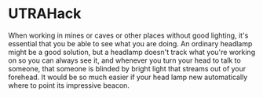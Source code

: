# UTRAHack

When working in mines or caves or other places without good lighting, it's essential that you be able to see what you are doing. An ordinary headlamp might be a good solution, but a headlamp doesn't track what you're working on so you can always see it, and whenever you turn your head to talk to someone, that someone is blinded by bright light that streams out of your forehead. It would be so much easier if your head lamp new automatically where to point its impressive beacon.
